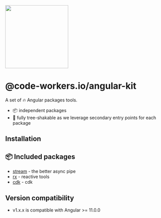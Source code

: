 <img src="../../docs/images/logo.svg" width="200">

# @code-workers.io/angular-kit

A set of 🔥 Angular packages tools.

- 📦 independent packages
- 🍃 fully tree-shakable as we leverage secondary entry points for each package

## Installation

## 📦 Included packages

- [stream](./libs/stream/README.md) - the better async pipe
- [rx](./libs/rx/README.md) - reactive tools
- [cdk](./libs/cdk/README.md) - cdk

## Version compatibility

- v1.x.x is compatible with Angular >= 11.0.0
